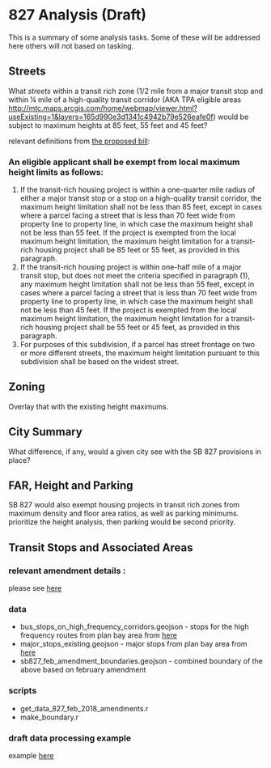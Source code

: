 # 827 Analysis (Draft)

This is a summary of some analysis tasks. Some of these will be addressed here others will not based on tasking. 

## Streets

What *streets* within a transit rich zone (1/2 mile from a major transit stop and within ¼ mile of a high-quality transit corridor (AKA TPA eligible areas <http://mtc.maps.arcgis.com/home/webmap/viewer.html?useExisting=1&layers=165d990e3d1341c4942b79e526eafe0f>) would be subject to maximum heights at 85 feet, 55 feet and 45 feet?

relevant definitions from [the proposed bill](https://leginfo.legislature.ca.gov/faces/billTextClient.xhtml?bill_id=201720180SB827):

### An eligible applicant shall be exempt from local maximum height limits as follows:

1. If the transit-rich housing project is within a one-quarter mile radius of either a major transit stop or a stop on a high-quality transit corridor, the maximum height limitation shall not be less than 85 feet, except in cases where a parcel facing a street that is less than 70 feet wide from property line to property line, in which case the maximum height shall not be less than 55 feet. If the project is exempted from the local maximum height limitation, the maximum height limitation for a transit-rich housing project shall be 85 feet or 55 feet, as provided in this paragraph.
2. If the transit-rich housing project is within one-half mile of a major transit stop, but does not meet the criteria specified in paragraph (1), any maximum height limitation shall not be less than 55 feet, except in cases where a parcel facing a street that is less than 70 feet wide from property line to property line, in which case the maximum height shall not be less than 45 feet. If the project is exempted from the local maximum height limitation, the maximum height limitation for a transit-rich housing project shall be 55 feet or 45 feet, as provided in this paragraph.
3. For purposes of this subdivision, if a parcel has street frontage on two or more different streets, the maximum height limitation pursuant to this subdivision shall be based on the widest street.

## Zoning

Overlay that with the existing height maximums. 

## City Summary

What difference, if any, would a given city see with the SB 827 provisions in place?

## FAR, Height and Parking

SB 827 would also exempt housing projects in transit rich zones from maximum density and floor area ratios, as well as parking minimums. prioritize the height analysis, then parking would be second priority.

## Transit Stops and Associated Areas

### relevant amendment details :
please see [here](https://medium.com/@Scott_Wiener/sb-827-amendments-strengthening-demolition-displacement-protections-4ced4c942ac9)

### data
- bus_stops_on_high_frequency_corridors.geojson - stops for the high frequency routes from plan bay area from [here](https://hub.arcgis.com/datasets/6b9d4597489d451187f49525f1a7b6cf)
- major_stops_existing.geojson - major stops from plan bay area from [here](http://opendata.mtc.ca.gov/datasets/major-transit-stops-2017)
- sb827_feb_amendment_boundaries.geojson - combined boundary of the above based on february amendment

### scripts
- get_data_827_feb_2018_amendments.r
- make_boundary.r

### draft data processing example

example [here](https://bayareametro.github.io/Data-And-Visualization-Projects/sb827/sb827_amendment_example.html)

